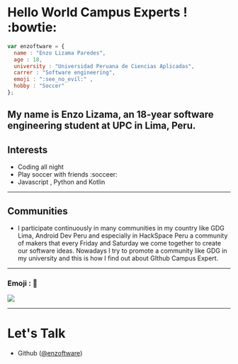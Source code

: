 # Hello World Campus Experts ! :bowtie:
```javascript
var enzoftware = {
  name : "Enzo Lizama Paredes",
  age : 18,
  university : "Universidad Peruana de Ciencias Aplicadas",
  carrer : "Software engineering",
  emoji : ":see_no_evil:" , 
  hobby : "Soccer"
};
```
My name is Enzo Lizama, an 18-year software engineering student at UPC in Lima, Peru. 
---
## Interests

- Coding all night
- Play soccer with friends :socceer:
- Javascript , Python and Kotlin 

---
## Communities

- I participate continuously in many communities in my country like GDG Lima, Android Dev Peru and especially in HackSpace 
Peru a community of makers that every Friday and Saturday we come together to create our software ideas.
Nowadays I try to promote a community like GDG in my university and this is how I find out about GIthub Campus Expert. 
--- 

### Emoji : :see_no_evil:

<img src = "https://avatars2.githubusercontent.com/u/22333076?v=3&s=460"  align = "center">

---

# Let's Talk
- Github (<a href ="https://github.com/enzoftware">@enzoftware</a>)
